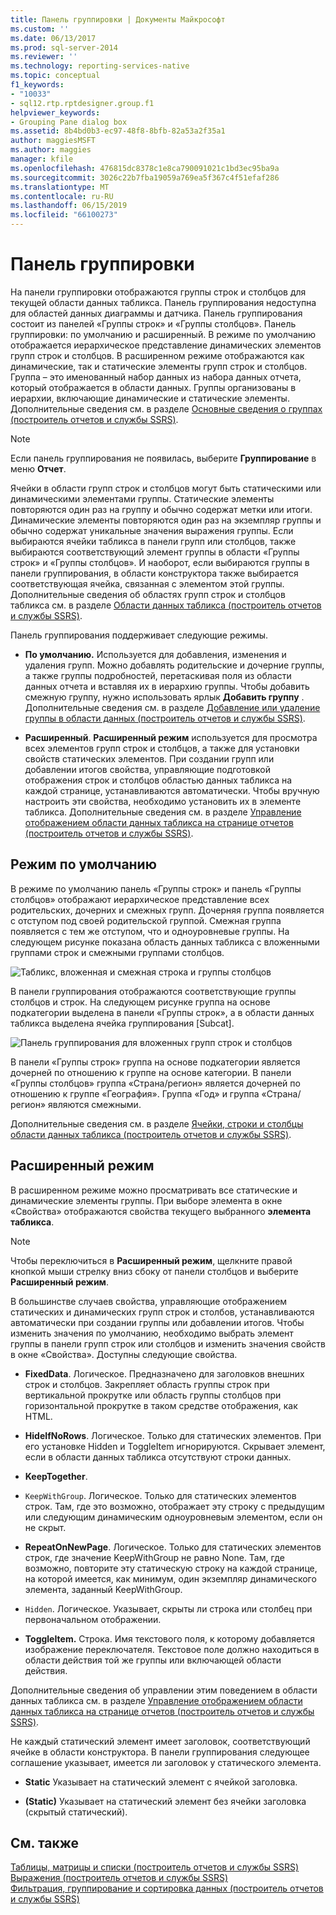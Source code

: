 ```yaml
---
title: Панель группировки | Документы Майкрософт
ms.custom: ''
ms.date: 06/13/2017
ms.prod: sql-server-2014
ms.reviewer: ''
ms.technology: reporting-services-native
ms.topic: conceptual
f1_keywords:
- "10033"
- sql12.rtp.rptdesigner.group.f1
helpviewer_keywords:
- Grouping Pane dialog box
ms.assetid: 8b4bd0b3-ec97-48f8-8bfb-82a53a2f35a1
author: maggiesMSFT
ms.author: maggies
manager: kfile
ms.openlocfilehash: 476815dc8378c1e8ca790091021c1bd3ec95ba9a
ms.sourcegitcommit: 3026c22b7fba19059a769ea5f367c4f51efaf286
ms.translationtype: MT
ms.contentlocale: ru-RU
ms.lasthandoff: 06/15/2019
ms.locfileid: "66100273"
---
```

# <a name="grouping-pane"></a>Панель группировки
  На панели группировки отображаются группы строк и столбцов для текущей области данных табликса. Панель группирования недоступна для областей данных диаграммы и датчика. Панель группирования состоит из панелей «Группы строк» и «Группы столбцов». Панель группировки: по умолчанию и расширенный. В режиме по умолчанию отображается иерархическое представление динамических элементов групп строк и столбцов. В расширенном режиме отображаются как динамические, так и статические элементы групп строк и столбцов. Группа – это именованный набор данных из набора данных отчета, который отображается в области данных. Группы организованы в иерархии, включающие динамические и статические элементы. Дополнительные сведения см. в разделе [Основные сведения о группах (построитель отчетов и службы SSRS)](../report-design/understanding-groups-report-builder-and-ssrs.md).  
  
> [!NOTE]  
>  Если панель группирования не появилась, выберите **Группирование** в меню **Отчет**.  
  
 Ячейки в области групп строк и столбцов могут быть статическими или динамическими элементами группы. Статические элементы повторяются один раз на группу и обычно содержат метки или итоги. Динамические элементы повторяются один раз на экземпляр группы и обычно содержат уникальные значения выражения группы. Если выбираются ячейки табликса в панели групп или столбцов, также выбираются соответствующий элемент группы в области «Группы строк» и «Группы столбцов». И наоборот, если выбираются группы в панели группирования, в области конструктора также выбирается соответствующая ячейка, связанная с элементом этой группы. Дополнительные сведения об областях групп строк и столбцов табликса см. в разделе [Области данных табликса (построитель отчетов и службы SSRS)](../report-design/tablix-data-region-areas-report-builder-and-ssrs.md).  
  
 Панель группирования поддерживает следующие режимы.  
  
-   **По умолчанию.** Используется для добавления, изменения и удаления групп. Можно добавлять родительские и дочерние группы, а также группы подробностей, перетаскивая поля из области данных отчета и вставляя их в иерархию группы. Чтобы добавить смежную группу, нужно использовать ярлык **Добавить группу** . Дополнительные сведения см. в разделе [Добавление или удаление группы в области данных (построитель отчетов и службы SSRS)](../report-design/add-or-delete-a-group-in-a-data-region-report-builder-and-ssrs.md).  
  
-   **Расширенный**. **Расширенный режим** используется для просмотра всех элементов групп строк и столбцов, а также для установки свойств статических элементов. При создании групп или добавлении итогов свойства, управляющие подготовкой отображения строк и столбцов областью данных табликса на каждой странице, устанавливаются автоматически. Чтобы вручную настроить эти свойства, необходимо установить их в элементе табликса. Дополнительные сведения см. в разделе [Управление отображением области данных табликса на странице отчетов (построитель отчетов и службы SSRS)](../report-design/controlling-the-tablix-data-region-display-on-a-report-page.md).  
  
## <a name="default-mode"></a>Режим по умолчанию  
 В режиме по умолчанию панель «Группы строк» и панель «Группы столбцов» отображают иерархическое представление всех родительских, дочерних и смежных групп. Дочерняя группа появляется с отступом под своей родительской группой. Смежная группа появляется с тем же отступом, что и одноуровневые группы. На следующем рисунке показана область данных табликса с вложенными группами строк и смежными группами столбцов.  
  
 ![Табликс, вложенная и смежная строка и группы столбцов](../media/rs-basictablixdesigngroupingpane.gif "Табликс, вложенная и смежная строка и группы столбцов")  
  
 В панели группирования отображаются соответствующие группы столбцов и строк. На следующем рисунке группа на основе подкатегории выделена в панели «Группы строк», а в области данных табликса выделена ячейка группирования [Subcat].  
  
 ![Панель группирования для вложенных групп строк и столбцов](../media/rs-basictablixdesigngroupingpanedefaultview.gif "Панель группирования для вложенных групп строк и столбцов")  
  
 В панели «Группы строк» группа на основе подкатегории является дочерней по отношению к группе на основе категории. В панели «Группы столбцов» группа «Страна/регион» является дочерней по отношению к группе «География». Группа «Год» и  группа «Страна/регион» являются смежными.  
  
 Дополнительные сведения см. в разделе [Ячейки, строки и столбцы области данных табликса (построитель отчетов и службы SSRS)](../report-design/tablix-data-region-cells-rows-and-columns-report-builder-and-ssrs.md).  
  
## <a name="advanced-mode"></a>Расширенный режим  
 В расширенном режиме можно просматривать все статические и динамические элементы группы. При выборе элемента в окне «Свойства» отображаются свойства текущего выбранного **элемента табликса**.  
  
> [!NOTE]  
>  Чтобы переключиться в **Расширенный режим**, щелкните правой кнопкой мыши стрелку вниз сбоку от панели столбцов и выберите **Расширенный режим**.  
  
 В большинстве случаев свойства, управляющие отображением статических и динамических групп строк и столбов, устанавливаются автоматически при создании группы или добавлении итогов. Чтобы изменить значения по умолчанию, необходимо выбрать элемент группы в панели групп строк или столбцов и изменить значения свойств в окне «Свойства». Доступны следующие свойства.  
  
-   **FixedData**. Логическое. Предназначено для заголовков внешних строк и столбцов. Закрепляет область группы строк при вертикальной прокрутке или область группы столбцов при горизонтальной прокрутке в таком средстве отображения, как HTML.  
  
-   **HideIfNoRows**. Логическое. Только для статических элементов. При его установке Hidden и ToggleItem игнорируются. Скрывает элемент, если в области данных табликса отсутствуют строки данных.  
  
-   **KeepTogether**.  
  
-   `KeepWithGroup`. Логическое. Только для статических элементов строк. Там, где это возможно, отображает эту строку с предыдущим или следующим динамическим одноуровневым элементом, если он не скрыт.  
  
-   **RepeatOnNewPage**. Логическое. Только для статических элементов строк, где значение KeepWithGroup не равно None. Там, где возможно, повторите эту статическую строку на каждой странице, на которой имеется, как минимум, один экземпляр динамического элемента, заданный KeepWithGroup.  
  
-   `Hidden`. Логическое. Указывает, скрыты ли строка или столбец при первоначальном отображении.  
  
-   **ToggleItem.** Строка. Имя текстового поля, к которому добавляется изображение переключателя. Текстовое поле должно находиться в области действия той же группы или включающей области действия.  
  
 Дополнительные сведения об управлении этим поведением в области данных табликса см. в разделе [Управление отображением области данных табликса на странице отчетов (построитель отчетов и службы SSRS)](../report-design/controlling-the-tablix-data-region-display-on-a-report-page.md).  
  
 Не каждый статический элемент имеет заголовок, соответствующий ячейке в области конструктора. В панели группирования следующее соглашение указывает, имеется ли заголовок у статического элемента.  
  
-   **Static** Указывает на статический элемент с ячейкой заголовка.  
  
-   **(Static)** Указывает на статический элемент без ячейки заголовка (скрытый статический).  
  
## <a name="see-also"></a>См. также  
 [Таблицы, матрицы и списки (построитель отчетов и службы SSRS)](../report-design/create-invoices-and-forms-with-lists-report-builder-and-ssrs.md)   
 [Выражения (построитель отчетов и службы SSRS)](../report-design/expressions-report-builder-and-ssrs.md)   
 [Фильтрация, группирование и сортировка данных (построитель отчетов и службы SSRS)](../report-design/filter-group-and-sort-data-report-builder-and-ssrs.md)  
  
  
